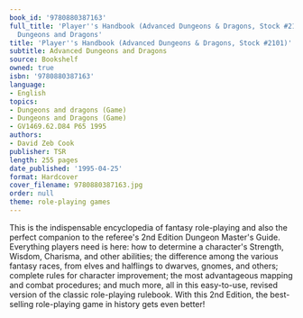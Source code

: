 ```yaml
---
book_id: '9780880387163'
full_title: 'Player''s Handbook (Advanced Dungeons & Dragons, Stock #2101): Advanced
  Dungeons and Dragons'
title: 'Player''s Handbook (Advanced Dungeons & Dragons, Stock #2101)'
subtitle: Advanced Dungeons and Dragons
source: Bookshelf
owned: true
isbn: '9780880387163'
language:
- English
topics:
- Dungeons and dragons (Game)
- Dungeons and Dragons (Game)
- GV1469.62.D84 P65 1995
authors:
- David Zeb Cook
publisher: TSR
length: 255 pages
date_published: '1995-04-25'
format: Hardcover
cover_filename: 9780880387163.jpg
order: null
theme: role-playing games
---
```

This is the indispensable encyclopedia of fantasy role-playing and also the perfect companion to the referee's 2nd Edition Dungeon Master's Guide. Everything players need is here: how to determine a character's Strength, Wisdom, Charisma, and other abilities; the difference among the various fantasy races, from elves and halflings to dwarves, gnomes, and others; complete rules for character improvement; the most advantageous mapping and combat procedures; and much more, all in this easy-to-use, revised version of the classic role-playing rulebook. With this 2nd Edition, the best-selling role-playing game in history gets even better!
